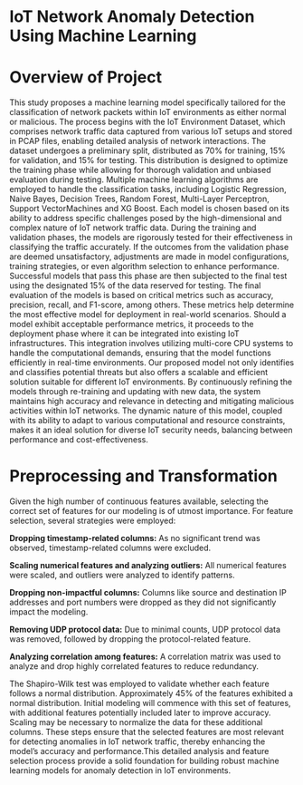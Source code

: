 # IoT Network Anomaly Detection Using Machine Learning


# Overview of Project
This study proposes a machine learning model specifically tailored for the classification of network packets within IoT environments as either normal or malicious. The process begins with the IoT Environment Dataset, which comprises network traffic data captured from various IoT setups and stored in PCAP files, enabling detailed analysis of network interactions. The dataset undergoes a preliminary split, distributed as 70% for training, 15% for validation, and 15% for testing. This distribution is designed to optimize the training phase while allowing for thorough validation and unbiased evaluation during testing. Multiple machine learning algorithms are employed to handle the classification tasks, including Logistic Regression, Naive Bayes, Decision Trees, Random Forest, Multi-Layer Perceptron, Support VectorMachines and XG Boost. Each model is chosen based on its ability to address specific challenges posed by the high-dimensional and complex nature of IoT network traffic data. 
During the training and validation phases, the models are rigorously tested for their effectiveness in classifying the traffic accurately. If the outcomes from the validation phase are deemed unsatisfactory, adjustments are made in model configurations, training strategies, or even algorithm selection to enhance performance. Successful models that pass this phase are then subjected to the final test using the designated 15% of the data reserved for testing. 
The final evaluation of the models is based on critical metrics such as accuracy, precision, recall, and F1-score, among others. These metrics help determine the most effective model for deployment in real-world scenarios. Should a model exhibit acceptable performance metrics, it proceeds to the deployment phase where it can be integrated into existing IoT infrastructures. This integration involves utilizing multi-core CPU systems to handle the computational demands, ensuring that the model functions efficiently in real-time environments. 
Our proposed model not only identifies and classifies potential threats but also offers a scalable and efficient solution suitable for different IoT environments. By continuously refining the models through re-training and updating with new data, the system maintains high accuracy and relevance in detecting and mitigating malicious activities within IoT networks. The dynamic nature of this model, coupled with its ability to adapt to various computational and resource constraints, makes it an ideal solution for diverse IoT security needs, balancing between performance and cost-effectiveness. 


# Preprocessing and Transformation
Given the high number of continuous features available, selecting the correct set of features for our modeling is of utmost importance.  For feature selection, several strategies were employed: 

**Dropping timestamp-related columns:** As no significant trend was observed, timestamp-related columns were excluded. 

**Scaling numerical features and analyzing outliers:** All numerical features were scaled, and outliers were analyzed to identify patterns.

**Dropping non-impactful columns:** Columns like source and destination IP addresses and port numbers were dropped as they did not significantly impact the modeling. 

**Removing UDP protocol data:** Due to minimal counts, UDP protocol data was removed, followed by dropping the protocol-related feature. 

**Analyzing correlation among features:** A correlation matrix was used to analyze and drop highly correlated features to reduce redundancy. 

The Shapiro-Wilk test was employed to validate whether each feature follows a normal distribution. Approximately 45% of the features exhibited a normal distribution. Initial modeling will commence with this set of features, with additional features potentially included later to improve accuracy. Scaling may be necessary to normalize the data for these additional columns. These steps ensure that the selected features are most relevant for detecting anomalies in IoT network traffic, thereby enhancing the model’s accuracy and performance.This detailed analysis and feature selection process provide a solid foundation for building robust machine learning models for anomaly detection in IoT environments. 
